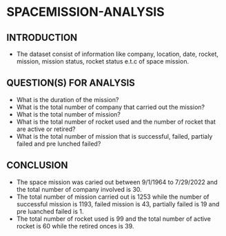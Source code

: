 # SPACEMISSION-ANALYSIS
## INTRODUCTION
- The dataset consist of information like company, location, date, rocket, mission, mission status, rocket status e.t.c of space mission.
## QUESTION(S) FOR ANALYSIS
- What is the duration of the mission?
- What is the total number of company that carried out the mission?
- What is the total number of mission?
- What is the total number of rocket used and the number of rocket that are active or retired?
- What is the total number of mission that is successful, failed, partialy failed and pre lunched failed?
## CONCLUSION
- The space mission was caried out between 9/1/1964 to 7/29/2022 and the total number of company involved is 30.
- The total number of mission carried out is 1253 while the number of successful mission is 1193, failed mission is 43, partially failed is 19 and pre luanched failed is 1.
- The total number of rocket used is 99 and the total number of active rocket is 60 while the retired onces is 39.
